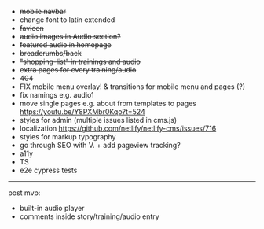* ~~mobile navbar~~
* ~~change font to latin extended~~
* ~~favicon~~
* ~~audio images in Audio section?~~
* ~~featured audio in homepage~~
* ~~breadcrumbs/back~~
* ~~"shopping-list" in trainings and audio~~
* ~~extra pages for every training/audio~~
* ~~404~~
* FIX mobile menu overlay! & transitions for mobile menu and pages (?)
* fix namings e.g. audio1
* move single pages e.g. about from templates to pages https://youtu.be/Y8PXMbr0Kqo?t=524
* styles for admin (multiple issues listed in cms.js)
* localization https://github.com/netlify/netlify-cms/issues/716
* styles for markup typography
* go through SEO with V. + add pageview tracking?
* a11y
* TS
* e2e cypress tests
---
post mvp:
* built-in audio player
* comments inside story/training/audio entry
